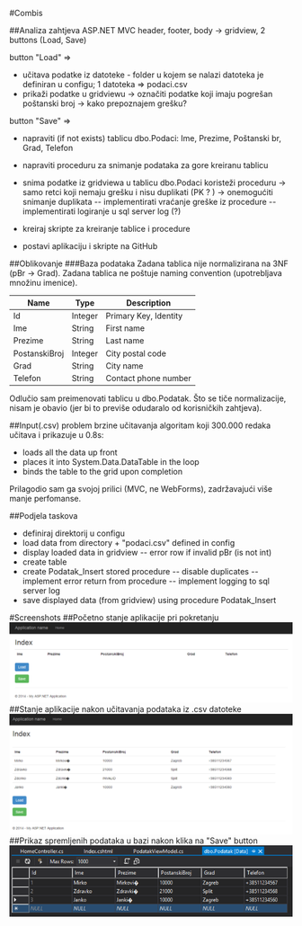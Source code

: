 #Combis

##Analiza zahtjeva
ASP.NET MVC
 header, footer, body -> gridview, 2 buttons (Load, Save)
 
button "Load" =>
- učitava podatke iz datoteke - folder u kojem se nalazi datoteka je definiran u configu; 1 datoteka => podaci.csv
- prikaži podatke u gridviewu -> označiti podatke koji imaju pogrešan poštanski broj -> kako prepoznajem grešku?

button "Save" =>
- napraviti (if not exists) tablicu dbo.Podaci: Ime, Prezime, Poštanski br, Grad, Telefon
- napraviti proceduru za snimanje podataka za gore kreiranu tablicu
- snima podatke iz gridviewa u tablicu dbo.Podaci koristeži proceduru -> samo retci koji nemaju grešku i nisu duplikati (PK ? ) -> onemogućiti snimanje duplikata
-- implementirati vraćanje greške iz procedure
-- implementirati logiranje u sql server log (?)

- kreiraj skripte za kreiranje tablice i procedure
- postavi aplikaciju i skripte na GitHub

##Oblikovanje
###Baza podataka
Zadana tablica nije normalizirana na 3NF (pBr -> Grad).
Zadana tablica ne poštuje naming convention (upotrebljava množinu imenice).

Name | Type | Description
--- | --- | ---
Id | Integer | Primary Key, Identity
Ime| String| First name
Prezime| String | Last name
PostanskiBroj | Integer | City postal code
Grad | String | City name
Telefon | String | Contact phone number

Odlučio sam preimenovati tablicu u dbo.Podatak.
Što se tiče normalizacije, nisam je obavio (jer bi to previše odudaralo od korisničkih zahtjeva).

##Input(.csv)
problem brzine učitavanja
algoritam koji 300.000 redaka učitava i prikazuje u 0.8s:
- loads all the data up front
- places it into System.Data.DataTable in the loop
- binds the table to the grid upon completion

Prilagodio sam ga svojoj prilici (MVC, ne WebForms), zadržavajući više manje perfomanse.

##Podjela taskova
- definiraj direktorij u configu
- load data from directory + "podaci.csv" defined in config
- display loaded data in gridview
-- error row if invalid pBr (is not int)
- create table
- create Podatak_Insert stored procedure
-- disable duplicates
-- implement error return from procedure
-- implement logging to sql server log
- save displayed data (from gridview) using procedure Podatak_Insert

#Screenshots
##Početno stanje aplikacije pri pokretanju
![Pocetno stanje aplikacije](https://github.com/Alvareto/BisComDaata/blob/master/Screenshots/pocetnoStanje.png "Početno stanje")
##Stanje aplikacije nakon učitavanja podataka iz .csv datoteke
![Nakon učitavanja podataka](https://github.com/Alvareto/BisComDaata/blob/master/Screenshots/ucitaj.png "Učitavanje podataka")
##Prikaz spremljenih podataka u bazi nakon klika na "Save" button
![Nakon spremanja podataka](https://github.com/Alvareto/BisComDaata/blob/master/Screenshots/baza.png "Spremljeni podaci")
